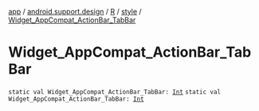 [app](../../../index.md) / [android.support.design](../../index.md) / [R](../index.md) / [style](index.md) / [Widget_AppCompat_ActionBar_TabBar](./-widget_-app-compat_-action-bar_-tab-bar.md)

# Widget_AppCompat_ActionBar_TabBar

`static val Widget_AppCompat_ActionBar_TabBar: `[`Int`](https://kotlinlang.org/api/latest/jvm/stdlib/kotlin/-int/index.html)
`static val Widget_AppCompat_ActionBar_TabBar: `[`Int`](https://kotlinlang.org/api/latest/jvm/stdlib/kotlin/-int/index.html)